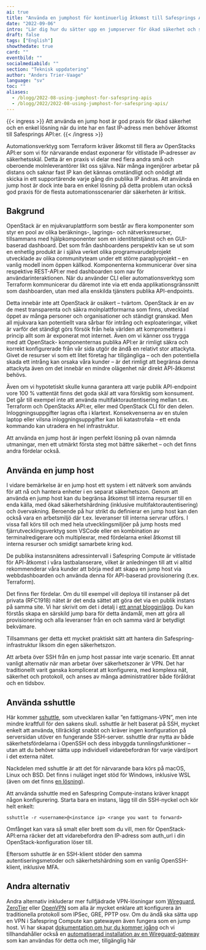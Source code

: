 ```yaml
---
ai: true
title: "Använda en jumphost för kontinuerlig åtkomst till Safesprings API:er"
date: "2022-09-06"
intro: "Lär dig hur du sätter upp en jumpserver för ökad säkerhet och smidig åtkomst till Safesprings API:er när du är på språng."
draft: false
tags: ["English"]
showthedate: true
card: ""
eventbild: ""
socialmediabild: ""
section: "Teknisk uppdatering"
author: "Anders Trier-Vaage"
language: "sv"
toc: ""
aliases:
  - /blogg/2022-08-using-jumphost-for-safespring-apis
  - /blogg/2022/2022-08-using-jumphost-for-safespring-apis/
---
```

{{< ingress >}}
Att använda en jump host är god praxis för ökad säkerhet och en enkel lösning när du inte har en fast IP-adress men behöver åtkomst till Safesprings API:er.
{{< /ingress >}}

Automationsverktyg som Terraform kräver åtkomst till flera av OpenStacks API:er
som vi för närvarande endast exponerar för vitlistade IP-adresser av säkerhetsskäl.
Detta är en praxis vi delar med flera andra små och oberoende molnleverantörer
likt oss själva. När många ingenjörer arbetar på distans och saknar fast IP kan
det kännas omständligt och onödigt att skicka in ett supportärende varje gång din
publika IP ändras. Att använda en jump host är dock inte bara en enkel lösning på
detta problem utan också god praxis för de flesta automationsscenarier där
säkerheten är kritisk.

## Bakgrund

OpenStack är en mjukvaruplattform som består av flera komponenter som styr en
pool av olika beräknings-, lagrings- och nätverksresurser, tillsammans med
hjälpkomponenter som en identitetstjänst och en GUI-baserad dashboard. Det som
från dashboardens perspektiv kan se ut som en enhetlig produkt är i själva verket
olika programvarudelprojekt utvecklade av olika communityteam under ett större
paraplyprojekt – en vanlig modell inom öppen källkod. Komponenterna kommunicerar
över sina respektive REST-API:er med dashboarden som nav för
användarinteraktionen. När du använder CLI eller automationsverktyg som Terraform
kommunicerar du däremot inte via ett enda applikationsgränssnitt som
dashboarden, utan med alla enskilda tjänsters publika API-endpoints.

Detta innebär inte att OpenStack är osäkert – tvärtom. OpenStack är en av de mest
transparenta och säkra molnplattformarna som finns, utvecklad öppet av många
personer och organisationer och ständigt granskad. Men all mjukvara kan
potentiellt vara sårbar för intrång och exploateringar, vilket är varför det
ständigt görs försök från hela världen att kompromettera i princip allt som är
exponerat mot internet. Även om vi känner oss trygga med att OpenStack-
komponenternas publika API:er är rimligt säkra och korrekt konfigurerade från
vår sida utgör de ändå en relativt stor attackyta. Givet de resurser vi som ett
litet företag har tillgängliga – och den potentiella skada ett intrång kan orsaka
våra kunder – är det rimligt att begränsa denna attackyta även om det innebär en
mindre olägenhet när direkt API-åtkomst behövs.

Även om vi hypotetiskt skulle kunna garantera att varje publik API-endpoint vore
100 % vattentät finns det goda skäl att vara försiktig som konsument. Det går
till exempel inte att använda multifaktorautentisering mellan t.ex. Terraform och
OpenStacks API:er, eller med OpenStack CLI för den delen. Inloggningsuppgifter
lagras ofta i klartext. Konsekvenserna av en stulen laptop eller vilsna
inloggningsuppgifter kan bli katastrofala – ett enda kommando kan utradera en
hel infrastruktur.

Att använda en jump host är ingen perfekt lösning på ovan nämnda utmaningar,
men ett utmärkt första steg mot bättre säkerhet – och det finns andra fördelar
också.

## Använda en jump host

I vidare bemärkelse är en jump host ett system i ett nätverk som används för att
nå och hantera enheter i en separat säkerhetszon. Genom att använda en jump host
kan du begränsa åtkomst till interna resurser till en enda källa, med ökad
säkerhetshärdning (inklusive multifaktorautentisering) och övervakning. Beroende
på hur strikt du definierar en jump host kan den också vara en arbetsmiljö där
t.ex. leveranser till interna servrar utförs. I vissa fall körs till och med hela
utvecklingsmiljöer på jump hosts med fjärrutvecklingsverktyg som VSCode eller en
kombination av terminalredigerare och multiplexrar, med fördelarna enkel åtkomst
till interna resurser och smidigt samarbete kring kod.

De publika instansnätens adressintervall i Safespring Compute är vitlistade för
API-åtkomst i våra lastbalanserare, vilket är anledningen till att vi alltid
rekommenderar våra kunder att börja med att skapa en jump host via
webbdashboarden och använda denna för API-baserad provisionering (t.ex.
Terraform).

Det finns fler fördelar. Om du till exempel vill deploya till instanser på det
privata (RFC1918) nätet är det enda sättet att göra det via en publik instans på
samma site. Vi har skrivit om det i detalj i [ett annat blogginlägg](/blogg/2022-03-network/).
Du kan förstås skapa en särskild jump bara för detta ändamål, men att göra all
provisionering och alla leveranser från en och samma värd är betydligt
bekvämare.

Tillsammans ger detta ett mycket praktiskt sätt att hantera din Safespring-
infrastruktur liksom din egen säkerhetszon.

Att arbeta över SSH från en jump host passar inte varje scenario. Ett annat
vanligt alternativ när man arbetar över säkerhetszoner är VPN. Det har
traditionellt varit ganska komplicerat att konfigurera, med komplexa nät,
säkerhet och protokoll, och anses av många administratörer både föråldrat och en
tidsbov.

## Använda sshuttle

Här kommer [sshuttle](https://github.com/sshuttle/sshuttle), som utvecklaren
kallar ”en fattigmans-VPN”, men inte mindre kraftfull för den sakens skull.
sshuttle är helt baserat på SSH, mycket enkelt att använda, tillräckligt snabbt
och kräver ingen konfiguration på serversidan utöver en fungerande SSH-server.
sshuttle drar nytta av både säkerhetsfördelarna i OpenSSH och dess inbyggda
tunnlingsfunktioner – utan att du behöver sätta upp individuell vidarebefordran
för varje värd/port i det externa nätet.

Nackdelen med sshuttle är att det för närvarande bara körs på macOS, Linux och
BSD. Det finns i nuläget inget stöd för Windows, inklusive WSL (även om det finns
[en lösning](https://sshuttle.readthedocs.io/en/stable/windows.html)).

Att använda sshuttle med en Safespring Compute-instans kräver knappt någon
konfigurering. Starta bara en instans, lägg till din SSH-nyckel och kör helt
enkelt:
```
sshuttle -r <username>@<instance ip> <range you want to forward>
```
Omfånget kan vara så smalt eller brett som du vill, men för OpenStack-API:erna räcker det att vidarebefordra den IP-adress som auth_url i din OpenStack-konfiguration löser till.

Eftersom sshuttle är en SSH-klient stöder den samma autentiseringsmetoder och säkerhetshärdning som en vanlig OpenSSH-klient, inklusive MFA.

## Andra alternativ

Andra alternativ inkluderar mer fullfjädrade VPN-lösningar som
[Wireguard](https://www.wireguard.com/), [ZeroTier](https://www.zerotier.com/)
eller [OpenVPN](https://openvpn.net/) som alla är mycket enklare att konfigurera än
traditionella protokoll som IPSec, GRE, PPTP osv. Om du ändå ska sätta upp en VPN
i Safespring Compute kan gatewayen även fungera som en jump host. Vi har skapat
[dokumentation om hur du kommer igång](https://docs.safespring.com/new/vpn/) och vi tillhandahåller också en [automatiserad installation av en
Wireguard-gateway](https://github.com/safespring-community/wireguard-gateway) som kan användas för detta och mer, tillgänglig här